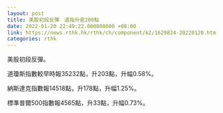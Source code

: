 ```yaml
---
layout: post
title: 美股初段反彈　道指升逾200點
date: 2022-01-20 22:49:22.000000000 +08:00
link: https://news.rthk.hk/rthk/ch/component/k2/1629824-20220120.htm
categories: rthk
---
```


美股初段反彈。

道瓊斯指數較早時報35232點，升203點，升幅0.58%。

納斯達克指數報14518點，升178點，升幅1.25%。

標準普爾500指數報4565點，升33點，升幅0.73%。
